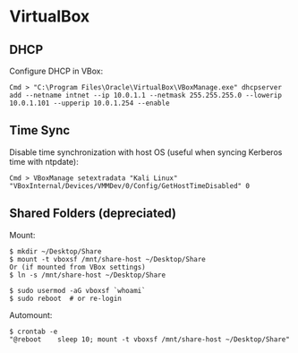 # VirtualBox




## DHCP

Configure DHCP in VBox:

```
Cmd > "C:\Program Files\Oracle\VirtualBox\VBoxManage.exe" dhcpserver add --netname intnet --ip 10.0.1.1 --netmask 255.255.255.0 --lowerip 10.0.1.101 --upperip 10.0.1.254 --enable
```




## Time Sync

Disable time synchronization with host OS (useful when syncing Kerberos time with ntpdate):

```
Cmd > VBoxManage setextradata "Kali Linux" "VBoxInternal/Devices/VMMDev/0/Config/GetHostTimeDisabled" 0
```




## Shared Folders (depreciated)

Mount:

```
$ mkdir ~/Desktop/Share
$ mount -t vboxsf /mnt/share-host ~/Desktop/Share
Or (if mounted from VBox settings)
$ ln -s /mnt/share-host ~/Desktop/Share

$ sudo usermod -aG vboxsf `whoami`
$ sudo reboot  # or re-login
```

Automount:

```
$ crontab -e
"@reboot    sleep 10; mount -t vboxsf /mnt/share-host ~/Desktop/Share"
```
